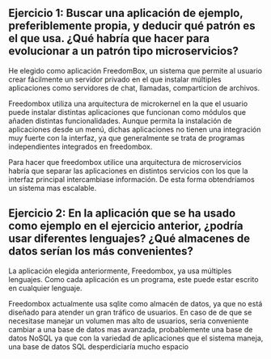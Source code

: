 ## Ejercicio 1: Buscar una aplicación de ejemplo, preferiblemente propia, y deducir qué patrón es el que usa. ¿Qué habría que hacer para evolucionar a un patrón tipo microservicios?

 

He elegido como aplicación FreedomBox, un sistema que permite al usuario crear fácilmente un servidor privado en el que instalar múltiples aplicaciones como servidores de chat, llamadas, comparticion de archivos.

Freedombox utiliza una arquitectura de microkernel en la que el usuario puede instalar distintas aplicaciones que funcionan como módulos que añaden distintas funcionalidades. Aunque permita la instalación de aplicaciones desde un menú, dichas aplicaciones no tienen una integración muy fuerte con la interfaz, ya que generalmente se trata de programas independientes integrados en freedombox.

Para hacer que freedombox utilice una arquitectura de microservicios habría que separar las aplicaciones en distintos servicios con los que la interfaz principal intercambiase información. De esta forma obtendríamos un sistema mas escalable.



## Ejercicio 2: En la aplicación que se ha usado como ejemplo en el ejercicio anterior, ¿podría usar diferentes lenguajes? ¿Qué almacenes de datos serían los más convenientes? 



La aplicación elegida anteriormente, Freedombox, ya usa múltiples lenguajes. Como cada aplicación es un programa, este puede estar escrito en cualquier lenguaje.

Freedombox actualmente usa sqlite como almacén de datos, ya que no está diseñado para atender un gran tráfico de usuarios. En caso de de que se necesitase manejar un volumen mas alto de usuarios, seria conveniente cambiar a una base de datos mas avanzada, probablemente una base de datos NoSQL ya que con la variedad de aplicaciones que el sistema maneja, una base de datos SQL desperdiciaría mucho espacio

